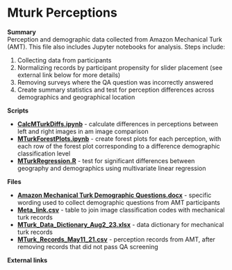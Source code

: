 # Mturk Perceptions

**Summary** <br>
Perception and demographic data collected from Amazon Mechanical Turk (AMT).  This file also includes Jupyter notebooks for analysis.  Steps include:
1) Collecting data from participants
2) Normalizing records by participant propensity for slider placement (see external link below for more details)
3) Removing surveys where the QA question was incorrectly answered
4) Create summary statistics and test for perception differences across demographics and geographical location

**Scripts** <br>
- **[CalcMTurkDiffs.ipynb]()** - calculate differences in perceptions between left and right images in am image comparison
- **[MTurkForestPlots.ipynb]()** - create forest plots for each perception, with each row of the forest plot corresponding to a difference demographic classification level
- **[MTurkRegression.R]()** - test for significant differences between geography and demographics using multivariate linear regression

**Files** <br>
- **[Amazon Mechanical Turk Demographic Questions.docx]()** - specific wording used to collect demographic questions from AMT participants
- **[Meta_link.csv]()** - table to join image classification codes with mechanical turk records
- **[MTurk_Data_Dictionary_Aug2_23.xlsx]()** - data dictionary for mechanical turk records
- **[MTurk_Records_May11_21.csv]()** - perception records from AMT, after removing records that did not pass QA screening

**External links**
